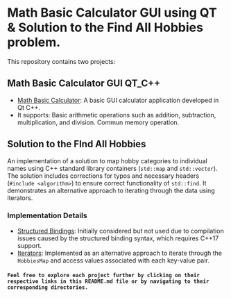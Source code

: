 # Math Basic Calculator GUI using QT & Solution to the Find All Hobbies problem.

This repository contains two projects:

## Math Basic Calculator GUI QT_C++
- [Math Basic Calculator](https://github.com/AdolfCarr/QT_Calculator/tree/main/basicCalculator): 
A basic GUI calculator application developed in Qt C++. 
- It supports:
 Basic arithmetic operations such as addition, subtraction, multiplication, and division.
 Commun memory operation.

## Solution to the FInd All Hobbies
An implementation of a solution to map hobby categories to individual names using C++ standard library containers (`std::map` and `std::vector`). The solution includes corrections for typos and necessary headers (`#include <algorithm>`) to ensure correct functionality of `std::find`. It demonstrates an alternative approach to iterating through the data using iterators.

### Implementation Details
- [Structured Bindings](https://github.com/AdolfCarr/QT_Calculator/blob/main/findAllHobbits/findAllHobbits_structuredBinding.cpp): Initially considered but not used due to compilation issues caused by the structured binding syntax, which requires C++17 support.
- [Iterators](https://github.com/AdolfCarr/QT_Calculator/blob/main/findAllHobbits/findAllHobbits_iteartor.cpp): Implemented as an alternative approach to iterate through the `HobbiesMap` and access values associated with each key-value pair.

#### ``Feel free to explore each project further by clicking on their respective links in this README.md file or by navigating to their corresponding directories.``

